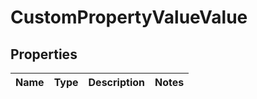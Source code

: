 
# CustomPropertyValueValue

## Properties
Name | Type | Description | Notes
------------ | ------------- | ------------- | -------------



